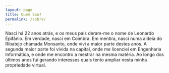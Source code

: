 ```yaml
---
layout: page
title: Quem Sou?
permalink: /sobre/
---
```


Nasci há 22 anos atrás, e os meus pais deram-me o nome de Leonardo Epifânio. Em verdade, nasci em Coimbra. Em mentira, nasci numa aldeia do Ribatejo chamada Monsanto, onde vivi a maior parte destes anos. A segunda maior parte foi vivida na capital, onde me licenciei em Engenharia Informática, e onde me encontro a mestrar na mesma matéria. Ao longo dos últimos anos fui gerando interesses quais tento ampliar nesta minha propriedade virtual.